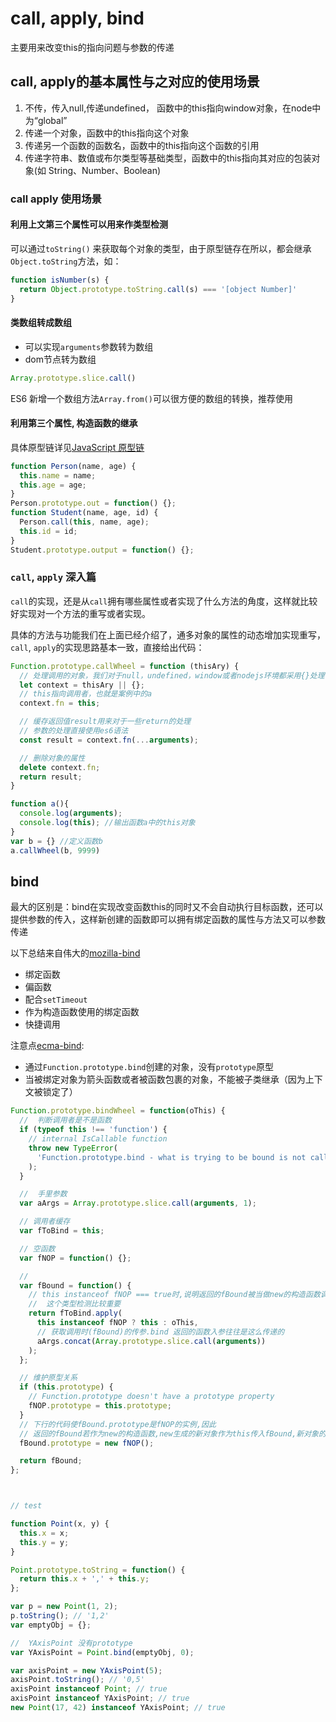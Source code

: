 # call, apply, bind

主要用来改变this的指向问题与参数的传递

## call, apply的基本属性与之对应的使用场景

1. 不传，传入null,传递undefined， 函数中的this指向window对象，在node中为“global”
2. 传递一个对象，函数中的this指向这个对象
3. 传递另一个函数的函数名，函数中的this指向这个函数的引用
4. 传递字符串、数值或布尔类型等基础类型，函数中的this指向其对应的包装对象(如 String、Number、Boolean)

### call apply 使用场景

#### 利用上文第三个属性可以用来作类型检测

可以通过`toString()` 来获取每个对象的类型，由于原型链存在所以，都会继承`Object.toString`方法，如：

```js
function isNumber(s) {
  return Object.prototype.toString.call(s) === '[object Number]'
}
```

#### 类数组转成数组

+ 可以实现`arguments`参数转为数组
+ dom节点转为数组

```js
Array.prototype.slice.call()
```

ES6 新增一个数组方法`Array.from()`可以很方便的数组的转换，推荐使用


#### 利用第三个属性, 构造函数的继承

具体原型链详见[JavaScript 原型链]()

```js
function Person(name, age) {
  this.name = name;
  this.age = age;
}
Person.prototype.out = function() {};
function Student(name, age, id) {
  Person.call(this, name, age);
  this.id = id;
}
Student.prototype.output = function() {};
```


### `call`, `apply` 深入篇

`call`的实现，还是从`call`拥有哪些属性或者实现了什么方法的角度，这样就比较好实现对一个方法的重写或者实现。

具体的方法与功能我们在上面已经介绍了，通多对象的属性的动态增加实现重写，`call`, `apply`的实现思路基本一致，直接给出代码：

```js
Function.prototype.callWheel = function (thisAry) {
  // 处理调用的对象，我们对于null，undefined，window或者nodejs环境都采用{}处理
  let context = thisAry || {};
  // this指向调用者，也就是案例中的a
  context.fn = this;

  // 缓存返回值result用来对于一些return的处理
  // 参数的处理直接使用es6语法
  const result = context.fn(...arguments);

  // 删除对象的属性
  delete context.fn;
  return result;
}

function a(){
  console.log(arguments);
  console.log(this); //输出函数a中的this对象
}
var b = {} //定义函数b
a.callWheel(b, 9999)
```

## bind

最大的区别是：bind在实现改变函数this的同时又不会自动执行目标函数，还可以提供参数的传入，这样新创建的函数即可以拥有绑定函数的属性与方法又可以参数传递

以下总结来自伟大的[mozilla-bind](https://developer.mozilla.org/zh-CN/docs/Web/JavaScript/Reference/Global_Objects/Function/bind)

+ 绑定函数
+ 偏函数
+ 配合`setTimeout`
+ 作为构造函数使用的绑定函数
+ 快捷调用

注意点[ecma-bind](https://www.ecma-international.org/ecma-262/9.0/index.html#sec-function.prototype.bind):

+ 通过`Function.prototype.bind`创建的对象，没有`prototype`原型
+ 当被绑定对象为箭头函数或者被函数包裹的对象，不能被子类继承（因为上下文被锁定了）

```js
Function.prototype.bindWheel = function(oThis) {
  //  判断调用者是不是函数
  if (typeof this !== 'function') {
    // internal IsCallable function
    throw new TypeError(
      'Function.prototype.bind - what is trying to be bound is not callable'
    );
  }

  //  手里参数
  var aArgs = Array.prototype.slice.call(arguments, 1);

  // 调用者缓存
  var fToBind = this;

  // 空函数
  var fNOP = function() {};

  //
  var fBound = function() {
    // this instanceof fNOP === true时,说明返回的fBound被当做new的构造函数调用
    //  这个类型检测比较重要
    return fToBind.apply(
      this instanceof fNOP ? this : oThis,
      // 获取调用时(fBound)的传参.bind 返回的函数入参往往是这么传递的
      aArgs.concat(Array.prototype.slice.call(arguments))
    );
  };

  // 维护原型关系
  if (this.prototype) {
    // Function.prototype doesn't have a prototype property
    fNOP.prototype = this.prototype;
  }
  // 下行的代码使fBound.prototype是fNOP的实例,因此
  // 返回的fBound若作为new的构造函数,new生成的新对象作为this传入fBound,新对象的__proto__就是fNOP的实例
  fBound.prototype = new fNOP();

  return fBound;
};



// test

function Point(x, y) {
  this.x = x;
  this.y = y;
}

Point.prototype.toString = function() {
  return this.x + ',' + this.y;
};

var p = new Point(1, 2);
p.toString(); // '1,2'
var emptyObj = {};

//  YAxisPoint 没有prototype
var YAxisPoint = Point.bind(emptyObj, 0);

var axisPoint = new YAxisPoint(5);
axisPoint.toString(); // '0,5'
axisPoint instanceof Point; // true
axisPoint instanceof YAxisPoint; // true
new Point(17, 42) instanceof YAxisPoint; // true
```

